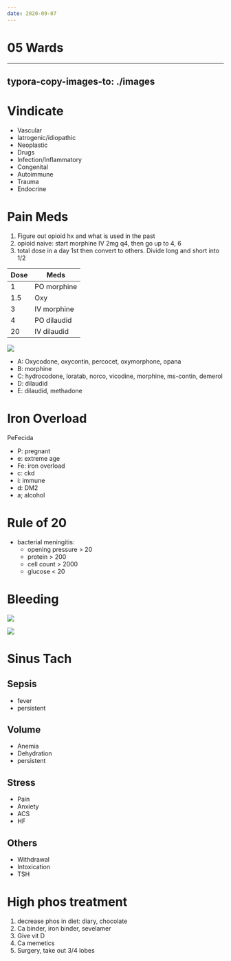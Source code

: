 ```yaml
---
date: 2020-09-07
---
```


# 05 Wards
---

## typora-copy-images-to: ./images

# Vindicate

- Vascular
- Iatrogenic/idiopathic
- Neoplastic
- Drugs
- Infection/Inflammatory
- Congenital
- Autoimmune
- Trauma
- Endocrine

# Pain Meds

1. Figure out opioid hx and what is used in the past
2. opioid naive: start morphine IV 2mg q4, then go up to 4, 6
3. total dose in a day 1st then convert to others. Divide long and short into 1/2

| Dose | Meds        |
| ---- | ----------- |
| 1    | PO morphine |
| 1.5  | Oxy         |
| 3    | IV morphine |
| 4    | PO dilaudid |
| 20   | IV dilaudid |

![](https://photos.thisispiggy.com/file/wikiFiles/painmeds.jpg)

- A: Oxycodone, oxycontin, percocet, oxymorphone, opana
- B: morphine
- C: hydrocodone, loratab, norco, vicodine, morphine, ms-contin, demerol
- D: dilaudid
- E: dilaudid, methadone

# Iron Overload

PeFecida

- P: pregnant
- e: extreme age
- Fe: iron overload
- c: ckd
- i: immune
- d: DM2
- a; alcohol

# Rule of 20

- bacterial meningitis:
	- opening pressure > 20
	- protein > 200
	- cell count > 2000
	- glucose < 20

# Bleeding

![](https://photos.thisispiggy.com/file/wikiFiles/anticoagulant.jpg)

![](https://photos.thisispiggy.com/file/wikiFiles/anticoagulant1.jpg)

# Sinus Tach

## Sepsis

- fever
- persistent

## Volume

- Anemia
- Dehydration
- persistent

## Stress

- Pain
- Anxiety
- ACS
- HF

## Others

- Withdrawal
- Intoxication
- TSH

# High phos treatment

1. decrease phos in diet: diary, chocolate
2. Ca binder, iron binder, sevelamer
3. Give vit D
4. Ca memetics
5. Surgery, take out 3/4 lobes
